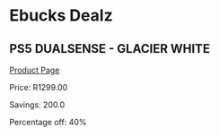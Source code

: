 
# Ebucks Dealz
## PS5 DUALSENSE - GLACIER WHITE
[Product Page](https://www.ebucks.com/web/shop/productSelected.do?prodId=1097646526&catId=365757697)

Price: R1299.00

Savings: 200.0

Percentage off: 40%
	
